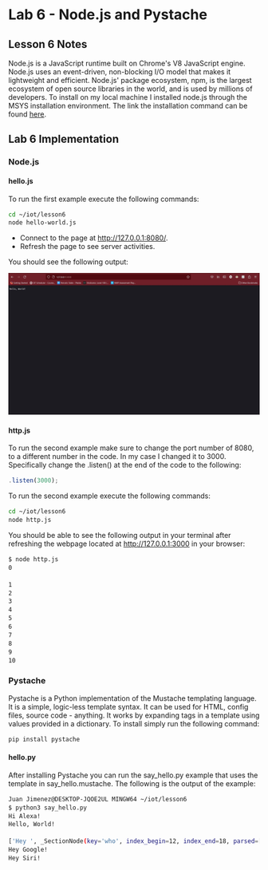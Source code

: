 # Lab 6 - Node.js and Pystache

## Lesson 6 Notes

Node.js is a JavaScript runtime built on Chrome's V8 JavaScript engine. Node.js uses an event-driven, non-blocking I/O model that makes it lightweight and efficient. Node.js' package ecosystem, npm, is the largest ecosystem of open source libraries in the world, and is used by millions of developers. To install on my local machine I installed node.js through the MSYS installation environment. The link the installation command can be found [here](https://packages.msys2.org/package/mingw-w64-x86_64-nodejs?repo=mingw64).

## Lab 6 Implementation

### Node.js

#### hello.js

To run the first example execute the following commands:

```bash
cd ~/iot/lesson6
node hello-world.js
```

* Connect to the page at <http://127.0.0.1:8080/>.
* Refresh the page to see server activities.

You should see the following output:

![nodejs output](nodejs.JPG)

#### http.js

To run the second example make sure to change the port number of 8080, to a different number in the code. In my case I changed it to 3000. Specifically change the .listen() at the end of the code to the following:

```javascript
.listen(3000);
```

To run the second example execute the following commands:

```bash
cd ~/iot/lesson6
node http.js
```

You should be able to see the following output in your terminal after refreshing the webpage located at <http://127.0.0.1:3000> in your browser:

```bash
$ node http.js
0

1
2
3
4
5
6
7
8
9
10
```

### Pystache

Pystache is a Python implementation of the Mustache templating language. It is a simple, logic-less template syntax. It can be used for HTML, config files, source code - anything. It works by expanding tags in a template using values provided in a dictionary. To install simply run the following command:

```bash
pip install pystache
```

#### hello.py

After installing Pystache you can run the say_hello.py example that uses the template in say_hello.mustache. The following is the output of the example:

```bash
Juan Jimenez@DESKTOP-JQOE2UL MINGW64 ~/iot/lesson6
$ python3 say_hello.py
Hi Alexa!
Hello, World!

['Hey ', _SectionNode(key='who', index_begin=12, index_end=18, parsed=[_EscapeNode(key='.'), '!'])]
Hey Google!
Hey Siri!
```
